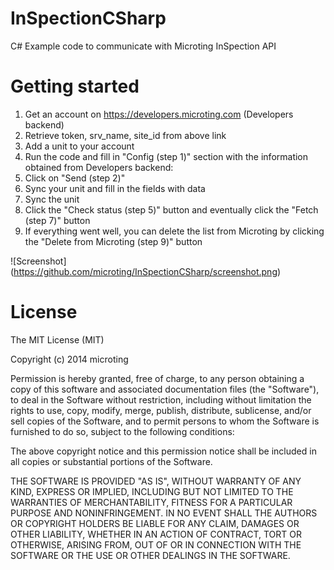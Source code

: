 InSpectionCSharp
================

C# Example code to communicate with Microting InSpection API

Getting started
===============

1. Get an account on https://developers.microting.com (Developers backend)
2. Retrieve token, srv_name, site_id from above link
3. Add a unit to your account
4. Run the code and fill in "Config (step 1)" section with the information obtained from Developers backend:
5. Click on "Send (step 2)"
6. Sync your unit and fill in the fields with data
6. Sync the unit
7. Click the "Check status (step 5)" button and eventually click the "Fetch (step 7)" button
8. If everything went well, you can delete the list from Microting by clicking the "Delete from Microting (step 9)" button

![Screenshot]
(https://github.com/microting/InSpectionCSharp/screenshot.png)

License
=======

The MIT License (MIT)

Copyright (c) 2014 microting

Permission is hereby granted, free of charge, to any person obtaining a copy
of this software and associated documentation files (the "Software"), to deal
in the Software without restriction, including without limitation the rights
to use, copy, modify, merge, publish, distribute, sublicense, and/or sell
copies of the Software, and to permit persons to whom the Software is
furnished to do so, subject to the following conditions:

The above copyright notice and this permission notice shall be included in all
copies or substantial portions of the Software.

THE SOFTWARE IS PROVIDED "AS IS", WITHOUT WARRANTY OF ANY KIND, EXPRESS OR
IMPLIED, INCLUDING BUT NOT LIMITED TO THE WARRANTIES OF MERCHANTABILITY,
FITNESS FOR A PARTICULAR PURPOSE AND NONINFRINGEMENT. IN NO EVENT SHALL THE
AUTHORS OR COPYRIGHT HOLDERS BE LIABLE FOR ANY CLAIM, DAMAGES OR OTHER
LIABILITY, WHETHER IN AN ACTION OF CONTRACT, TORT OR OTHERWISE, ARISING FROM,
OUT OF OR IN CONNECTION WITH THE SOFTWARE OR THE USE OR OTHER DEALINGS IN THE
SOFTWARE.
